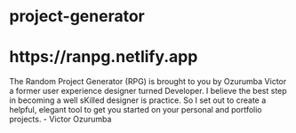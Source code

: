 # project-generator

<h1> https://ranpg.netlify.app</h1>

The Random Project Generator (RPG) is brought to you by Ozurumba Victor a former user experience designer turned Developer. I believe the best step in becoming a well sKilled designer is practice. So I set out to create a helpful, elegant tool to get you started on your personal and portfolio projects. - Victor Ozurumba 
